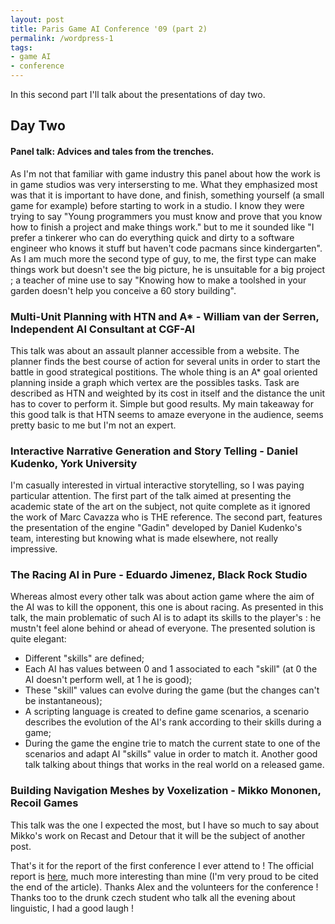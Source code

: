 ```yaml
---
layout: post
title: Paris Game AI Conference '09 (part 2)
permalink: /wordpress-1
tags:
- game AI
- conference
---
```


In this second part I'll talk about the presentations of day two.

## Day Two ##

#### Panel talk: Advices and tales from the trenches. ###
As I'm not that familiar with game industry this panel about how the work is in game studios was very intersersting to me. What they emphasized most was that it is important to have done, and finish, something yourself (a small game for example) before starting to work in a studio. I know they were trying to say "Young programmers you must know and prove that you know how to finish a project and make things work." but to me it sounded like "I prefer a tinkerer who can do everything quick and dirty to a software engineer who knows it stuff but haven't code pacmans since kindergarten". As I am much more the second type of guy, to me, the first type can make things work but doesn't see the big picture, he is unsuitable for a big project ; a teacher of mine use to say "Knowing how to make a toolshed in your garden doesn't help you conceive a 60 story building".

### Multi-Unit Planning with HTN and A* - William van der Serren, Independent AI Consultant at CGF-AI ###
This talk was about an assault planner accessible from a website. The planner finds the best course of action for several units in order to start the battle in good strategical postitions. The whole thing is an A* goal oriented planning inside a graph which vertex are the possibles tasks. Task are described as HTN and weighted by its cost in itself and the distance the unit has to cover to perform it. Simple but good results. My main takeaway for this good talk is that HTN seems to amaze everyone in the audience, seems pretty basic to me but I'm not an expert.

### Interactive Narrative Generation and Story Telling - Daniel Kudenko, York University ###
I'm casually interested in virtual interactive storytelling, so I was paying particular attention. The first part of the talk aimed at presenting the academic state of the art on the subject, not quite complete as it ignored the work of Marc Cavazza who is THE reference. The second part, features the presentation of the engine "Gadin" developed by Daniel Kudenko's team, interesting but knowing what is made elsewhere, not really impressive.

### The Racing AI in Pure - Eduardo Jimenez, Black Rock Studio ###
Whereas almost every other talk was about action game where the aim of the AI was to kill the opponent, this one is about racing. As presented in this talk, the main problematic of such AI is to adapt its skills to the player's : he mustn't feel alone behind or ahead of everyone. The presented solution is quite elegant:
 - Different "skills" are defined;
 - Each AI has values between 0 and 1 associated to each "skill" (at 0 the AI doesn't perform well, at 1 he is good);
 - These "skill" values can evolve during the game (but the changes can't be instantaneous);
 - A scripting language is created to define game scenarios, a scenario describes the evolution of the AI's rank according to their skills during a game;
 - During the game the engine trie to match the current state to one of the scenarios and adapt AI "skills" value in order to match it.
Another good talk talking about things that works in the real world on a released game.

### Building Navigation Meshes by Voxelization - Mikko Mononen, Recoil Games ###
This talk was the one I expected the most, but I have so much to say about Mikko's work on Recast and Detour that it will be the subject of another post. 

That's it for the report of the first conference I ever attend to ! The official report is [here](http://aigamedev.com/open/coverage/paris09-report/), much more interesting than mine (I'm very proud to be cited the end of the article). Thanks Alex and the volunteers for the conference ! Thanks too to the drunk czech student who talk all the evening about linguistic, I had a good laugh !